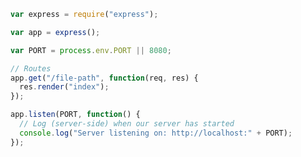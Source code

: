 <!-- TITLE: node.js Server With Express -->


```javascript
var express = require("express");

var app = express();

var PORT = process.env.PORT || 8080;

// Routes
app.get("/file-path", function(req, res) {
  res.render("index");
});

app.listen(PORT, function() {
  // Log (server-side) when our server has started
  console.log("Server listening on: http://localhost:" + PORT);
});
```
